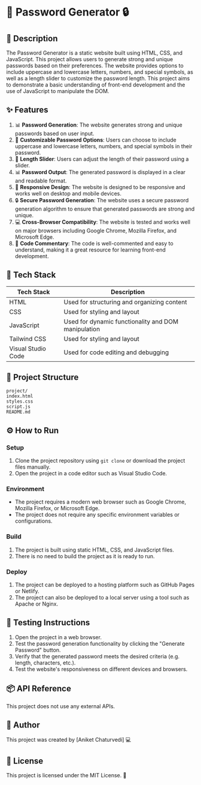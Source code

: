 🚀 **Password Generator** 🔒
================================

📖 **Description**
----------------

The Password Generator is a static website built using HTML, CSS, and JavaScript. This project allows users to generate strong and unique passwords based on their preferences. The website provides options to include uppercase and lowercase letters, numbers, and special symbols, as well as a length slider to customize the password length. This project aims to demonstrate a basic understanding of front-end development and the use of JavaScript to manipulate the DOM.

✨ **Features**
--------------

1. 📊 **Password Generation**: The website generates strong and unique passwords based on user input.
2. 🔑 **Customizable Password Options**: Users can choose to include uppercase and lowercase letters, numbers, and special symbols in their password.
3. 🔧 **Length Slider**: Users can adjust the length of their password using a slider.
4. 📊 **Password Output**: The generated password is displayed in a clear and readable format.
5. 👀 **Responsive Design**: The website is designed to be responsive and works well on desktop and mobile devices.
6. 🔒 **Secure Password Generation**: The website uses a secure password generation algorithm to ensure that generated passwords are strong and unique.
7. 💻 **Cross-Browser Compatibility**: The website is tested and works well on major browsers including Google Chrome, Mozilla Firefox, and Microsoft Edge.
8. 📝 **Code Commentary**: The code is well-commented and easy to understand, making it a great resource for learning front-end development.

🧰 **Tech Stack**
----------------

| Tech Stack | Description |
| --- | --- |
| HTML | Used for structuring and organizing content |
| CSS | Used for styling and layout |
| JavaScript | Used for dynamic functionality and DOM manipulation |
| Tailwind CSS | Used for styling and layout |
| Visual Studio Code | Used for code editing and debugging |

📁 **Project Structure**
------------------------

```
project/
index.html
styles.css
script.js
README.md
```

⚙️ **How to Run**
----------------

### Setup

1. Clone the project repository using `git clone` or download the project files manually.
2. Open the project in a code editor such as Visual Studio Code.

### Environment

* The project requires a modern web browser such as Google Chrome, Mozilla Firefox, or Microsoft Edge.
* The project does not require any specific environment variables or configurations.

### Build

1. The project is built using static HTML, CSS, and JavaScript files.
2. There is no need to build the project as it is ready to run.

### Deploy

1. The project can be deployed to a hosting platform such as GitHub Pages or Netlify.
2. The project can also be deployed to a local server using a tool such as Apache or Nginx.

🧪 **Testing Instructions**
-------------------------

1. Open the project in a web browser.
2. Test the password generation functionality by clicking the "Generate Password" button.
3. Verify that the generated password meets the desired criteria (e.g. length, characters, etc.).
4. Test the website's responsiveness on different devices and browsers.


📦 **API Reference**
------------------

This project does not use any external APIs.

👤 **Author**
------------

This project was created by [Aniket Chaturvedi] 💻

📝 **License**
------------

This project is licensed under the MIT License. 📝
